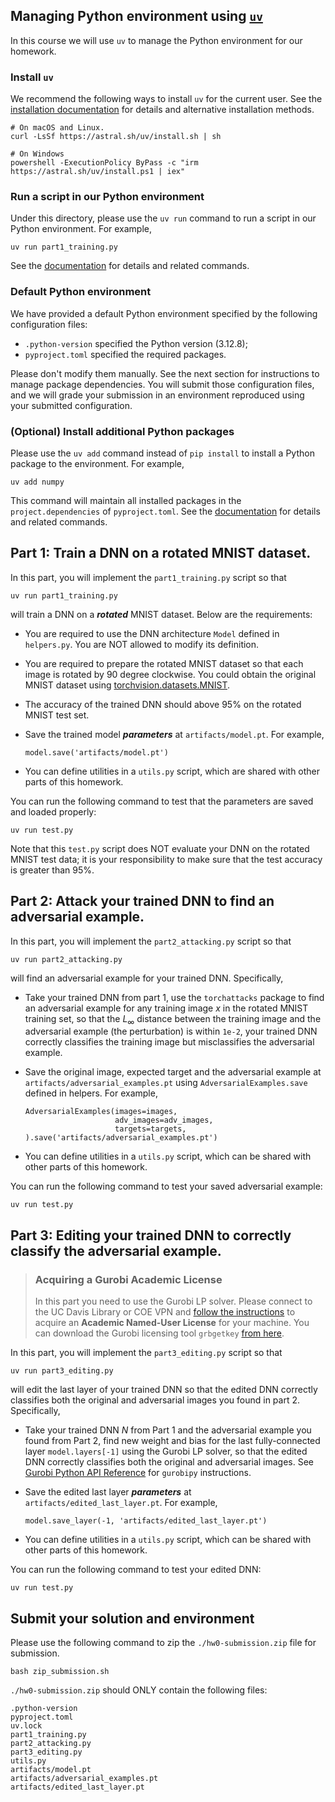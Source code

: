 
## Managing Python environment using [`uv`](https://github.com/astral-sh/uv)
In this course we will use `uv` to manage the Python environment for our
homework.

### Install `uv`

We recommend the following ways to install `uv` for the current user. See the
[installation
documentation](https://docs.astral.sh/uv/getting-started/installation/) for
details and alternative installation methods.

```
# On macOS and Linux.
curl -LsSf https://astral.sh/uv/install.sh | sh
```

```
# On Windows
powershell -ExecutionPolicy ByPass -c "irm https://astral.sh/uv/install.ps1 | iex"
```

### Run a script in our Python environment
Under this directory, please use the `uv run` command to run a script in our
Python environment. For example,
```
uv run part1_training.py
```
See the
[documentation](https://docs.astral.sh/uv/guides/scripts/#running-a-script-with-dependencies)
for details and related commands.

### Default Python environment
We have provided a default Python environment specified by the following configuration files:
- `.python-version` specified the Python version (3.12.8);
- `pyproject.toml` specified the required packages.

Please don't modify them manually. See the next section for instructions to
manage package dependencies. You will submit those configuration files, and we
will grade your submission in an environment reproduced using your submitted
configuration.

### (Optional) Install additional Python packages
Please use the `uv add` command instead of `pip install` to install a Python
package to the environment. For example,
```
uv add numpy
```
This command will maintain all installed packages in the `project.dependencies`
of `pyproject.toml`. See the
[documentation](https://docs.astral.sh/uv/concepts/projects/dependencies/#managing-dependencies)
for details and related commands.


## Part 1: Train a DNN on a rotated MNIST dataset.
In this part, you will implement the `part1_training.py` script so that
```
uv run part1_training.py
```
will train a DNN on a ***rotated*** MNIST dataset. Below are the requirements:
- You are required to use the DNN architecture `Model` defined in
  `helpers.py`. You are NOT allowed to modify its definition.

- You are required to prepare the rotated MNIST dataset so that each image is
  rotated by 90 degree clockwise. You could obtain the original MNIST dataset
  using [torchvision.datasets.MNIST](https://pytorch.org/vision/main/generated/torchvision.datasets.MNIST.html).

- The accuracy of the trained DNN should above 95\% on the rotated MNIST test set.

- Save the trained model ***parameters*** at `artifacts/model.pt`. For example,
  ```
  model.save('artifacts/model.pt')
  ```

- You can define utilities in a `utils.py` script, which are shared with
  other parts of this homework.

You can run the following command to test that the parameters are saved and loaded properly:
```
uv run test.py
```
Note that this `test.py` script does NOT evaluate your DNN on the rotated MNIST test data;
it is your responsibility to make sure that the test accuracy is greater than 95\%.

## Part 2: Attack your trained DNN to find an adversarial example.
In this part, you will implement the `part2_attacking.py` script so that
```
uv run part2_attacking.py
```
will find an adversarial example for your trained DNN. Specifically,
- Take your trained DNN from part 1, use the `torchattacks` package to find an
  adversarial example for any training image $x$ in the rotated MNIST training
  set, so that the $L_\infty$ distance between the training image and the
  adversarial example (the perturbation) is within `1e-2`, your trained DNN
  correctly classifies the training image but misclassifies the adversarial
  example.

- Save the original image, expected target and the adversarial example at
  `artifacts/adversarial_examples.pt` using `AdversarialExamples.save`
  defined in helpers. For example,
    ```
    AdversarialExamples(images=images,
                        adv_images=adv_images,
                        targets=targets,
    ).save('artifacts/adversarial_examples.pt')
    ```

- You can define utilities in a `utils.py` script, which can be shared with
  other parts of this homework.

You can run the following command to test your saved adversarial example:
```
uv run test.py
```

## Part 3: Editing your trained DNN to correctly classify the adversarial example.

> ### Acquiring a Gurobi Academic License
> In this part you need to use the Gurobi LP solver. Please connect to the UC Davis
> Library or COE VPN and [follow the
> instructions](https://www.gurobi.com/academia/academic-program-and-licenses/) to
> acquire an **Academic Named-User License** for your machine. You can download
> the Gurobi licensing tool `grbgetkey` [from
> here](https://support.gurobi.com/hc/en-us/articles/360059842732-How-do-I-set-up-a-license-without-installing-the-full-Gurobi-package).

In this part, you will implement the `part3_editing.py` script so that
```
uv run part3_editing.py
```
will edit the last layer of your trained DNN so that the edited DNN
correctly classifies both the original and adversarial images you found in part 2.
Specifically,

- Take your trained DNN $N$ from Part 1 and the adversarial example you found
   from Part 2, find new weight and bias for the last fully-connected layer
   `model.layers[-1]` using the Gurobi LP solver, so that the edited DNN
   correctly classifies both the original and adversarial images. See
   [Gurobi Python API Reference](https://docs.gurobi.com/projects/optimizer/en/current/reference/python.html)
   for `gurobipy` instructions.

- Save the edited last layer ***parameters*** at `artifacts/edited_last_layer.pt`. For example,
   ```
   model.save_layer(-1, 'artifacts/edited_last_layer.pt')
   ```

- You can define utilities in a `utils.py` script, which can be shared with
  other parts of this homework.

You can run the following command to test your edited DNN:
```
uv run test.py
```

## Submit your solution and environment
Please use the following command to zip the `./hw0-submission.zip` file for submission.
```
bash zip_submission.sh
```
`./hw0-submission.zip` should ONLY contain the following files:
```
.python-version
pyproject.toml
uv.lock
part1_training.py
part2_attacking.py
part3_editing.py
utils.py
artifacts/model.pt
artifacts/adversarial_examples.pt
artifacts/edited_last_layer.pt
```
